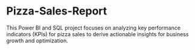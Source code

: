 # Pizza-Sales-Report
This Power BI and SQL project focuses on analyzing key performance indicators (KPIs) for pizza sales to derive actionable insights for business growth and optimization. 
